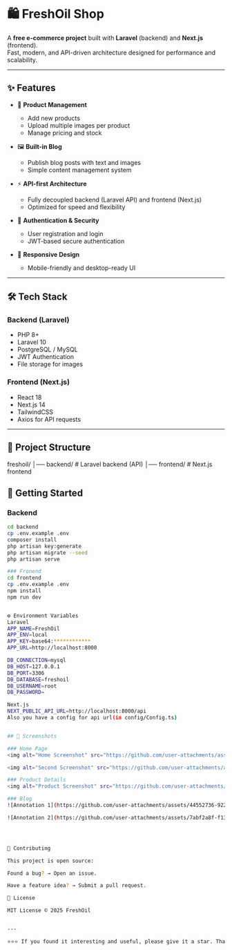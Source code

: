 # 🛍️ FreshOil Shop

A **free e-commerce project** built with **Laravel** (backend) and **Next.js** (frontend).  
Fast, modern, and API-driven architecture designed for performance and scalability.

---

## ✨ Features

- 🛒 **Product Management**
  - Add new products  
  - Upload multiple images per product  
  - Manage pricing and stock  

- 🖼️ **Built-in Blog**
  - Publish blog posts with text and images  
  - Simple content management system  

- ⚡ **API-first Architecture**
  - Fully decoupled backend (Laravel API) and frontend (Next.js)  
  - Optimized for speed and flexibility  

- 🔐 **Authentication & Security**
  - User registration and login  
  - JWT-based secure authentication  

- 📱 **Responsive Design**
  - Mobile-friendly and desktop-ready UI  

---

## 🛠️ Tech Stack

### Backend (Laravel)
- PHP 8+  
- Laravel 10  
- PostgreSQL / MySQL  
- JWT Authentication  
- File storage for images  

### Frontend (Next.js)
- React 18  
- Next.js 14  
- TailwindCSS  
- Axios for API requests  

---

## 📂 Project Structure

freshoil/
│── backend/ # Laravel backend (API)
│── frontend/ # Next.js frontend


## 🚀 Getting Started

### Backend
```bash
cd backend
cp .env.example .env
composer install
php artisan key:generate
php artisan migrate --seed
php artisan serve

### Fronend
cd frontend
cp .env.example .env
npm install
npm run dev


⚙️ Environment Variables
Laravel
APP_NAME=FreshOil
APP_ENV=local
APP_KEY=base64:************
APP_URL=http://localhost:8000

DB_CONNECTION=mysql
DB_HOST=127.0.0.1
DB_PORT=3306
DB_DATABASE=freshoil
DB_USERNAME=root
DB_PASSWORD=

Next.js
NEXT_PUBLIC_API_URL=http://localhost:8000/api
Also you have a config for api url(in config/Config.ts)


## 📸 Screenshots

### Home Page
<img alt="Home Screenshot" src="https://github.com/user-attachments/assets/8c865400-7baa-4c69-8ed1-2da1a6fa019d" />

<img alt="Second Screenshot" src="https://github.com/user-attachments/assets/f0f5277a-267a-405d-bd1c-b372a9be5deb" />

### Product Details
<img alt="Product Screenshot" src="https://github.com/user-attachments/assets/cc2480d8-0847-4334-9d96-27bcfb8317ba" />

### Blog
![Annotation 1](https://github.com/user-attachments/assets/44552736-9220-4b65-b70e-10b6619f58e5)

![Annotation 2](https://github.com/user-attachments/assets/7abf2a8f-f136-44cc-a75c-71cbbe763f00)




🤝 Contributing

This project is open source:

Found a bug? → Open an issue.

Have a feature idea? → Submit a pull request.

📜 License

MIT License © 2025 FreshOil


---

⭐⭐⭐ If you found it interesting and useful, please give it a star. Thank you. ⭐⭐⭐

